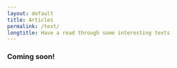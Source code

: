 ```yaml
---
layout: default
title: Articles
permalink: /text/
longtitle: Have a read through some interesting texts
---
```

### Coming soon!
